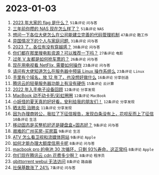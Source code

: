 # 2023-01-03

1. [2023 年大家的 flag 是什么？](https://www.v2ex.com/t/906179) `51条评论` `问与答`
1. [三年前你攒的 NAS 现在怎么样了？](https://www.v2ex.com/t/906204) `51条评论` `NAS`
1. [想问一下各位大佬怎么在公司能建立完善的代码管理机制](https://www.v2ex.com/t/906151) `47条评论` `酷工作`
1. [异国情况下的个人与家庭问题.](https://www.v2ex.com/t/906184) `31条评论` `问与答`
1. [2023 了，各位有没有穿越感？](https://www.v2ex.com/t/906154) `30条评论` `问与答`
1. [你们都在那里搜电影资源？可以推荐一下吗？](https://www.v2ex.com/t/906194) `27条评论` `电影`
1. [过年 V 友都是如何抢车票的？](https://www.v2ex.com/t/906181) `26条评论` `问与答`
1. [现在用电视看 NetFlix, 需要如何操作](https://www.v2ex.com/t/906159) `23条评论` `问与答`
1. [请问有大佬知道怎么在服务器中预装 Linux 操作系统么](https://www.v2ex.com/t/906156) `23条评论` `Linux`
1. [手里有个域名，放 12 年了，也没想好做什么](https://www.v2ex.com/t/906227) `16条评论` `分享创造`
1. [腾讯云的轻量服务器功能上有没有硬伤](https://www.v2ex.com/t/906190) `15条评论` `云计算`
1. [2022 年入手电子设备回顾](https://www.v2ex.com/t/906193) `12条评论` `分享发现`
1. [MacBook 动不动卡死/彩虹圈圈](https://www.v2ex.com/t/906160) `12条评论` `MacBook`
1. [小妖怪的夏天真的好好看，安利给我的朋友们！](https://www.v2ex.com/t/906155) `12条评论` `分享发现`
1. [晒太阳 治肺炎](https://www.v2ex.com/t/906167) `11条评论` `分享发现`
1. [因为办理商转公，我拉了下征信报告，发现白条没有上，花呗反而上了征信](https://www.v2ex.com/t/906238) `10条评论` `生活`
1. [移动固态是买整机好还是硬盘盒+固态好？](https://www.v2ex.com/t/906218) `9条评论` `问与答`
1. [艰难的广州买房-买房篇](https://www.v2ex.com/t/906180) `9条评论` `生活`
1. [ATV 怎么看卫视和流媒体网站](https://www.v2ex.com/t/906169) `9条评论` `Apple`
1. [如何才能办理大额度信用卡呢](https://www.v2ex.com/t/906244) `8条评论` `问与答`
1. [macbook pro 的电池 30 次循环，只剩 93%寿命，这正常吗](https://www.v2ex.com/t/906230) `8条评论` `Apple`
1. [你们现在腾讯云 cdn 花费多少啊？](https://www.v2ex.com/t/906214) `8条评论` `程序员`
1. [qbittorrent webui 无法访问](https://www.v2ex.com/t/906150) `8条评论` `路由器`
1. [社保基数涨了 24%](https://www.v2ex.com/t/906240) `7条评论` `问与答`

